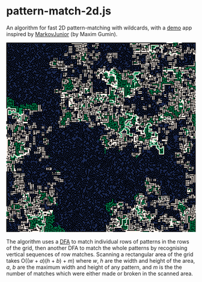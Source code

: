 # pattern-match-2d.js

An algorithm for fast 2D pattern-matching with wildcards, with a [demo](https://kaya3.github.io/pattern-match-2d/) app inspired by [MarkovJunior](https://github.com/mxgmn/MarkovJunior) (by Maxim Gumin). 

![Demo example](demo-example.png)

The algorithm uses a [DFA](https://en.wikipedia.org/wiki/Deterministic_finite_automaton) to match individual rows of patterns in the rows of the grid, then another DFA to match the whole patterns by recognising vertical sequences of row matches. Scanning a rectangular area of the grid takes O((*w*&nbsp;+&nbsp;*a*)(*h*&nbsp;+&nbsp;*b*)&nbsp;+&nbsp;*m*) where *w*, *h* are the width and height of the area, *a*, *b* are the maximum width and height of any pattern, and *m* is the the number of matches which were either made or broken in the scanned area.
